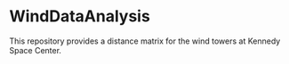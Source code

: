 # WindDataAnalysis
This repository provides a distance matrix for the wind towers at Kennedy Space Center. 
